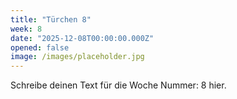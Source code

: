 ```yaml
---
title: "Türchen 8"
week: 8
date: "2025-12-08T00:00:00.000Z"
opened: false
image: /images/placeholder.jpg
---
```


Schreibe deinen Text für die Woche Nummer: 8 hier.
